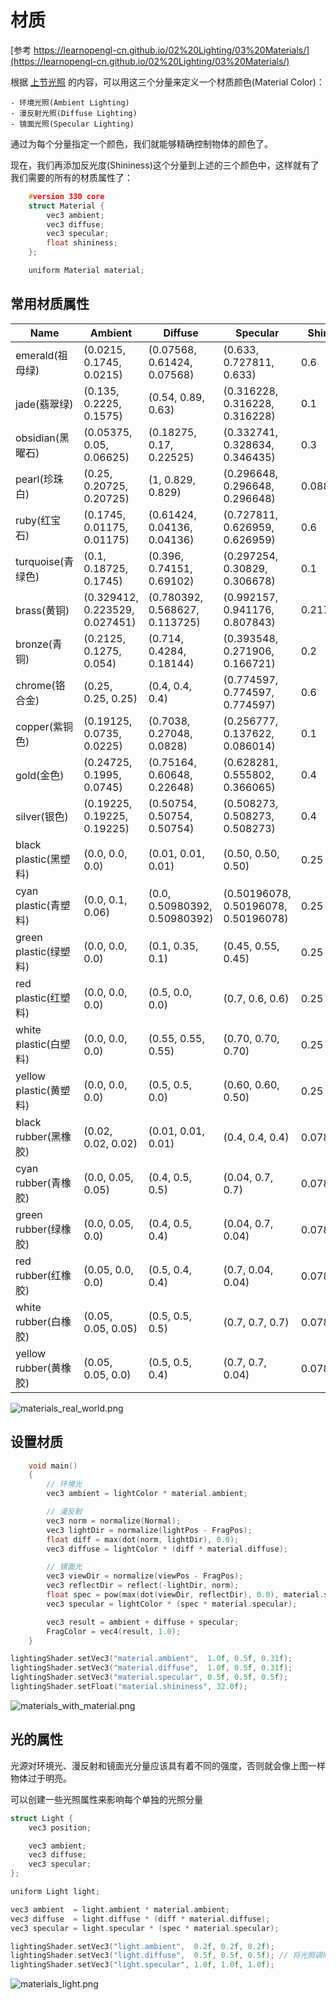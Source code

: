 # 材质

[参考 https://learnopengl-cn.github.io/02%20Lighting/03%20Materials/](https://learnopengl-cn.github.io/02%20Lighting/03%20Materials/)

根据 [上节光照](./光照.md) 的内容，可以用这三个分量来定义一个材质颜色(Material Color)：

    - 环境光照(Ambient Lighting)
    - 漫反射光照(Diffuse Lighting)
    - 镜面光照(Specular Lighting)

通过为每个分量指定一个颜色，我们就能够精确控制物体的颜色了。

现在，我们再添加反光度(Shininess)这个分量到上述的三个颜色中，这样就有了我们需要的所有的材质属性了：

~~~ c
    #version 330 core
    struct Material {
        vec3 ambient;
        vec3 diffuse;
        vec3 specular;
        float shininess;
    }; 

    uniform Material material;
~~~

## 常用材质属性

| Name | Ambient | Diffuse | Specular | Shininess |
|  ----  | ----  | ----  | ----  | ----  |
| emerald(祖母绿) | (0.0215, 0.1745, 0.0215) | (0.07568, 0.61424, 0.07568) | (0.633, 0.727811, 0.633) | 0.6 |
| jade(翡翠绿) | (0.135, 0.2225, 0.1575) | (0.54, 0.89, 0.63) | (0.316228, 0.316228, 0.316228) | 0.1 |
| obsidian(黑曜石) | (0.05375, 0.05, 0.06625) | (0.18275, 0.17, 0.22525) | (0.332741, 0.328634, 0.346435) | 0.3 |
| pearl(珍珠白) | (0.25, 0.20725, 0.20725) | (1, 0.829, 0.829) | (0.296648, 0.296648, 0.296648) | 0.088 |
| ruby(红宝石) | (0.1745, 0.01175, 0.01175) | (0.61424, 0.04136, 0.04136) | (0.727811, 0.626959, 0.626959) | 0.6 |
| turquoise(青绿色) | (0.1, 0.18725, 0.1745) | (0.396, 0.74151, 0.69102) | (0.297254, 0.30829, 0.306678) | 0.1 |
| brass(黄铜) | (0.329412, 0.223529, 0.027451) | (0.780392, 0.568627, 0.113725) | (0.992157, 0.941176, 0.807843) | 0.21794872 |
| bronze(青铜) | (0.2125, 0.1275, 0.054) | (0.714, 0.4284, 0.18144) | (0.393548, 0.271906, 0.166721) | 0.2 |
| chrome(铬合金) | (0.25, 0.25, 0.25) | (0.4, 0.4, 0.4) | (0.774597, 0.774597, 0.774597) | 0.6 |
| copper(紫铜色) | (0.19125, 0.0735, 0.0225) | (0.7038, 0.27048, 0.0828) | (0.256777, 0.137622, 0.086014) | 0.1 |
| gold(金色) | (0.24725, 0.1995, 0.0745) | (0.75164, 0.60648, 0.22648) | (0.628281, 0.555802, 0.366065) | 0.4 |
| silver(银色) | (0.19225, 0.19225, 0.19225) | (0.50754, 0.50754, 0.50754) | (0.508273, 0.508273, 0.508273) | 0.4 |
| black plastic(黑塑料) | (0.0, 0.0, 0.0) | (0.01, 0.01, 0.01) | (0.50, 0.50, 0.50) | 0.25 |
| cyan plastic(青塑料) | (0.0, 0.1, 0.06) | (0.0, 0.50980392, 0.50980392) | (0.50196078, 0.50196078, 0.50196078) | 0.25 |
| green plastic(绿塑料) | (0.0, 0.0, 0.0) | (0.1, 0.35, 0.1) | (0.45, 0.55, 0.45) | 0.25 |
| red plastic(红塑料) | (0.0, 0.0, 0.0) | (0.5, 0.0, 0.0) | (0.7, 0.6, 0.6) | 0.25 |
| white plastic(白塑料) | (0.0, 0.0, 0.0) | (0.55, 0.55, 0.55) | (0.70, 0.70, 0.70) | 0.25 |
| yellow plastic(黄塑料) | (0.0, 0.0, 0.0) | (0.5, 0.5, 0.0) | (0.60, 0.60, 0.50) | 0.25 |
| black rubber(黑橡胶) | (0.02, 0.02, 0.02) | (0.01, 0.01, 0.01) | (0.4, 0.4, 0.4) | 0.078125 |
| cyan rubber(青橡胶) | (0.0, 0.05, 0.05) | (0.4, 0.5, 0.5) | (0.04, 0.7, 0.7) | 0.078125 |
| green rubber(绿橡胶) | (0.0, 0.05, 0.0) | (0.4, 0.5, 0.4) | (0.04, 0.7, 0.04) | 0.078125 |
| red rubber(红橡胶) | (0.05, 0.0, 0.0) | (0.5, 0.4, 0.4) | (0.7, 0.04, 0.04) | 0.078125 |
| white rubber(白橡胶) | (0.05, 0.05, 0.05) | (0.5, 0.5, 0.5) | (0.7, 0.7, 0.7) | 0.078125 |
| yellow rubber(黄橡胶) | (0.05, 0.05, 0.0) | (0.5, 0.5, 0.4) | (0.7, 0.7, 0.04) | 0.078125 |


![materials_real_world.png](./assets/materials_real_world.png)

## 设置材质

~~~ c
    void main()
    {    
        // 环境光
        vec3 ambient = lightColor * material.ambient;

        // 漫反射 
        vec3 norm = normalize(Normal);
        vec3 lightDir = normalize(lightPos - FragPos);
        float diff = max(dot(norm, lightDir), 0.0);
        vec3 diffuse = lightColor * (diff * material.diffuse);

        // 镜面光
        vec3 viewDir = normalize(viewPos - FragPos);
        vec3 reflectDir = reflect(-lightDir, norm);  
        float spec = pow(max(dot(viewDir, reflectDir), 0.0), material.shininess);
        vec3 specular = lightColor * (spec * material.specular);  

        vec3 result = ambient + diffuse + specular;
        FragColor = vec4(result, 1.0);
    }
~~~

~~~ c
lightingShader.setVec3("material.ambient",  1.0f, 0.5f, 0.31f);
lightingShader.setVec3("material.diffuse",  1.0f, 0.5f, 0.31f);
lightingShader.setVec3("material.specular", 0.5f, 0.5f, 0.5f);
lightingShader.setFloat("material.shininess", 32.0f);
~~~


![materials_with_material.png](./assets/materials_with_material.png)


## 光的属性

光源对环境光、漫反射和镜面光分量应该具有着不同的强度，否则就会像上图一样 物体过于明亮。

可以创建一些光照属性来影响每个单独的光照分量

~~~ c
struct Light {
    vec3 position;

    vec3 ambient;
    vec3 diffuse;
    vec3 specular;
};

uniform Light light;
~~~

~~~ c
vec3 ambient  = light.ambient * material.ambient;
vec3 diffuse  = light.diffuse * (diff * material.diffuse);
vec3 specular = light.specular * (spec * material.specular);
~~~


~~~ c
lightingShader.setVec3("light.ambient",  0.2f, 0.2f, 0.2f);
lightingShader.setVec3("light.diffuse",  0.5f, 0.5f, 0.5f); // 将光照调暗了一些以搭配场景
lightingShader.setVec3("light.specular", 1.0f, 1.0f, 1.0f); 
~~~


![materials_light.png](./assets/materials_light.png)